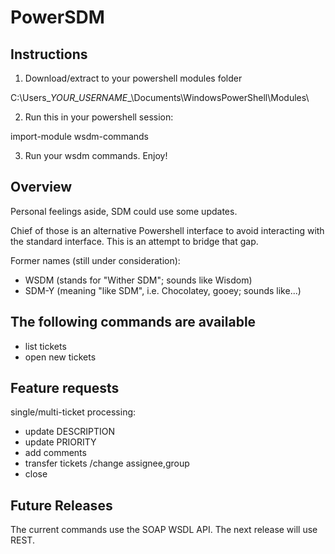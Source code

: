 # PowerSDM

## Instructions
1. Download/extract to your powershell modules folder

C:\Users\__YOUR_USERNAME__\Documents\WindowsPowerShell\Modules\

2. Run this in your powershell session:

  import-module wsdm-commands
  
3. Run your wsdm commands. Enjoy!

## Overview
Personal feelings aside, SDM could use some updates.

Chief of those is an alternative Powershell interface to avoid interacting with the standard interface.
This is an attempt to bridge that gap.

Former names (still under consideration):
- WSDM (stands for "Wither SDM"; sounds like Wisdom)
- SDM-Y (meaning "like SDM", i.e. Chocolatey, gooey; sounds like...)

## The following commands are available
- list tickets
- open new tickets
  
## Feature requests
single/multi-ticket processing:
- update DESCRIPTION
- update PRIORITY
- add comments
- transfer tickets /change assignee,group
- close
  
## Future Releases
The current commands use the SOAP WSDL API.
The next release will use REST.
